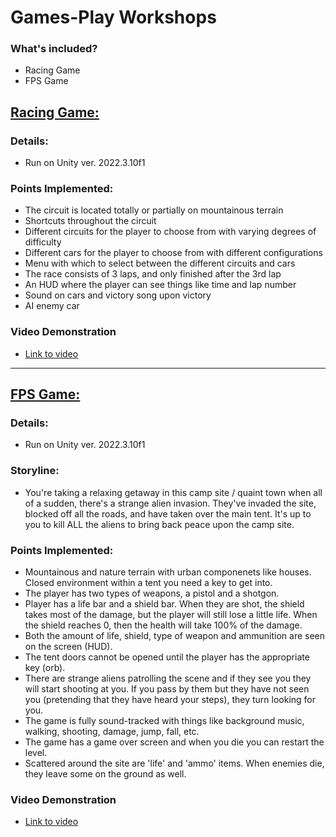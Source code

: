 # Games-Play Workshops
### What's included?
- Racing Game
- FPS Game
## <ins> Racing Game: </ins>
### Details:
- Run on Unity ver. 2022.3.10f1
### Points Implemented:
- The circuit is located totally or partially on mountainous terrain
- Shortcuts throughout the circuit
- Different circuits for the player to choose from with varying degrees of difficulty
- Different cars for the player to choose from with different configurations
- Menu with which to select between the different circuits and cars
- The race consists of 3 laps, and only finished after the 3rd lap
- An HUD where the player can see things like time and lap number
- Sound on cars and victory song upon victory
- AI enemy car
### Video Demonstration
- [Link to video](https://drive.google.com/file/d/1h2UzSa3HSnWl_h9YuR2FAaBHcGHEQaLS/view?usp=sharing)

---  
## <ins> FPS Game: </ins>
### Details:
- Run on Unity ver. 2022.3.10f1
### Storyline:
- You're taking a relaxing getaway in this camp site / quaint town when all of a sudden, there's a strange alien invasion. They've invaded the site, blocked off all the roads, and have taken over the main tent. It's up to you to kill ALL the aliens to bring back peace upon the camp site.
### Points Implemented:
- Mountainous and nature terrain with urban componenets like houses. Closed environment within a tent you need a key to get into.
- The player has two types of weapons, a pistol and a shotgon. 
- Player has a life bar and a shield bar. When they are shot, the shield takes most of the damage, but the player will still lose a little life. When the shield reaches 0, then the health will take 100% of the damage.
- Both the amount of life, shield, type of weapon and ammunition are seen on the screen (HUD).
- The tent doors cannot be opened until the player has the appropriate key (orb).
- There are strange aliens patrolling the scene and if they see you they will start shooting at you. If you pass by them but they have not seen you (pretending that they have heard your steps), they turn looking for you.
- The game is fully sound-tracked with things like background music, walking, shooting, damage, jump, fall, etc.
- The game has a game over screen and when you die you can restart the level.
- Scattered around the site are 'life' and 'ammo' items. When enemies die, they leave some on the ground as well.
### Video Demonstration
- [Link to video](https://drive.google.com/file/d/1pR5kit-EgNvJOKkbuoCdI26jy_J2ez9W/view?usp=sharing)
